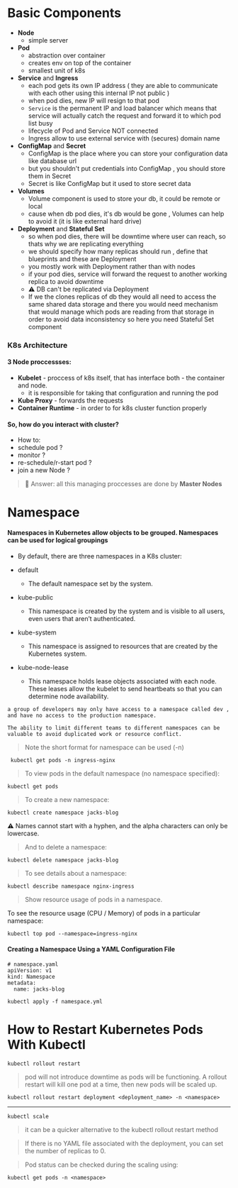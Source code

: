 # Basic Components

- **Node** 
  - simple server
- **Pod**   
  -  abstraction over container 
  -  creates env on top of the container
  -  smallest unit of k8s
- **Service** and **Ingress**
  - each pod gets its own IP address ( they are able to communicate with each other using this internal IP not public )
  - when pod dies, new IP will resign to that pod
  - `Service` is the permanent IP and load balancer which means that service will actually catch the request and forward it to which pod list busy 
  - lifecycle of Pod and Service NOT connected
  - Ingress allow to use external service with (secures) domain name 
- **ConfigMap** and **Secret**
  - ConfigMap is the place where you can store your configuration data like database url
  - but you shouldn't put credentials into ConfigMap , you should store them in Secret
  - Secret is like ConfigMap but it used to store secret data
- **Volumes**
  - Volume component is used to store your db, it could be remote or local
  - cause when db pod dies, it's db would be gone , Volumes can help to avoid it (it is like external hard drive)
-  **Deployment** and **Stateful Set**
   - so when pod dies, there will be downtime where user can reach, so thats why we are replicating everything
   - we should specify how many replicas should run , define that blueprints and these are Deployment
   - you mostly work with Deployment rather than with nodes
   - if your pod dies, service will forward the request to another working replica to avoid downtime 
   - :warning: DB can't be replicated via Deployment
   - If we the clones replicas of db they would all need to  access the same shared data storage and there
     you would need mechanism that would manage which pods are reading from that storage in order to avoid data inconsistency 
     so here you need Stateful Set component

### K8s Architecture
#### 3 Node proccessses:
- **Kubelet** - proccess of k8s itself, that has interface both - the container and node.
   - it is responsible for taking that configuration and running the pod
- **Kube Proxy** - forwards the requests 
-  **Container Runtime** - in order to for k8s cluster function properly

#### So, how do you interact with cluster?
  
- How to:
 - schedule pod ?
 - monitor ?
 - re-schedule/r-start pod ?
 - join a new Node ?

> 🔑 Answer: all this managing proccesses are done by **Master Nodes**

# Namespace

#### Namespaces in Kubernetes allow objects to be grouped. Namespaces can be used for logical groupings


- By default, there are three namespaces in a K8s cluster:

- default
  - The default namespace set by the system.
- kube-public 
  - This namespace is created by the system and is visible to all users, even users that aren’t authenticated.
- kube-system
  - This namespace is assigned to resources that are created by the Kubernetes system.
- kube-node-lease 
  - This namespace holds lease objects associated with each node. These leases allow the kubelet to send heartbeats so that you can determine node availability.


```
a group of developers may only have access to a namespace called dev , and have no access to the production namespace.
```

```
The ability to limit different teams to different namespaces can be valuable to avoid duplicated work or resource conflict.
```

> Note the short format for namespace can be used (-n)

```
 kubectl get pods -n ingress-nginx
```
> To view pods in the default namespace (no namespace specified):

```
kubectl get pods
```
> To create a new namespace:

```
kubectl create namespace jacks-blog
```
⚠️ Names cannot start with a hyphen, and the alpha characters can only be lowercase.

> And to delete a namespace:

```
kubectl delete namespace jacks-blog
```
> To see details about a namespace:

```
kubectl describe namespace nginx-ingress
```

>  Show resource usage of pods in a namespace.

To see the resource usage (CPU / Memory) of pods in a particular namespace:

```
kubectl top pod --namespace=ingress-nginx
```
#### Creating a Namespace Using a YAML Configuration File

```
# namespace.yaml
apiVersion: v1
kind: Namespace
metadata:
  name: jacks-blog
```

```
kubectl apply -f namespace.yml
```

# How to Restart Kubernetes Pods With Kubectl

```
kubectl rollout restart
```
> pod will not introduce downtime as pods will be functioning. A rollout restart will kill one pod at a time, then new pods will be scaled up. 

```
kubectl rollout restart deployment <deployment_name> -n <namespace>
```
---

```
kubectl scale
```

>  it can be a quicker alternative to the kubectl rollout restart method

>  If there is no YAML file associated with the deployment, you can set the number of replicas to 0.

> Pod status can be checked during the scaling using:

```
kubectl get pods -n <namespace>
```
